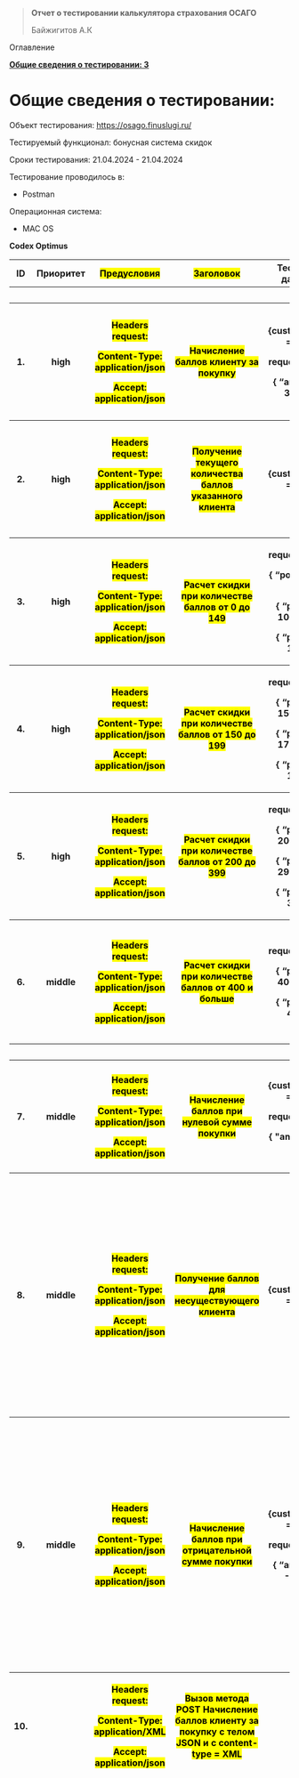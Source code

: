 > **Отчет о тестировании калькулятора страхования ОСАГО**
>
> Байжигитов А.К

Оглавление

[**Общие сведения о тестировании: 3**](#общие-сведения-о-тестировании)

# Общие сведения о тестировании:

Объект тестирования:
[<u>https://osago.finuslugi.ru/</u>](https://osago.finuslugi.ru/)

Тестируемый функционал: бонусная система скидок

Сроки тестирования: 21.04.2024 - 21.04.2024

Тестирование проводилось в:

- Postman

Операционная система:

- MAC OS

**Codex Optimus**

<table>
<colgroup>
<col style="width: 4%" />
<col style="width: 8%" />
<col style="width: 11%" />
<col style="width: 11%" />
<col style="width: 12%" />
<col style="width: 26%" />
<col style="width: 25%" />
</colgroup>
<thead>
<tr class="header">
<th><strong>ID</strong></th>
<th><strong>Приоритет</strong></th>
<th><strong><mark>Предусловия</mark></strong></th>
<th><strong><mark>Заголовок</mark></strong></th>
<th><strong>Тестовые данные</strong></th>
<th><strong>Шаги выполнения</strong></th>
<th><strong>Ожидаемый результат</strong></th>
</tr>
<tr class="odd">
<th colspan="7"><strong>Позитивные проверки</strong></th>
</tr>
<tr class="header">
<th rowspan="3">1.</th>
<th rowspan="3">high</th>
<th rowspan="3"><p><mark>Headers request:</mark></p>
<p><mark>Content-Type: application/json</mark></p>
<p><mark>Accept: application/json</mark></p></th>
<th rowspan="3"><mark>Начисление баллов клиенту за покупку</mark></th>
<th rowspan="3"><p>{customer_id} = 123</p>
<p>request body:</p>
<p>{ “amount”: 3000 }</p></th>
<th><ol type="1">
<li><p>Отправить метод POST
/api/customer/<strong>{customer_id}</strong>/purchase</p></li>
</ol></th>
<th><mark>Запрос успешно отправлен на сервер</mark></th>
</tr>
<tr class="odd">
<th><ol start="2" type="1">
<li><p>Проверить код состояния</p></li>
</ol></th>
<th>HTTP Status: 200 OK</th>
</tr>
<tr class="header">
<th><ol start="3" type="1">
<li><p>Проверить тело ответа от сервера</p></li>
</ol></th>
<th><mark>В теле ответа от сервера</mark> вернулось обновленное
количество бонусных баллов клиента<mark>: 3</mark></th>
</tr>
<tr class="odd">
<th rowspan="9">2.</th>
<th rowspan="9">high</th>
<th rowspan="9"><p><mark>Headers request:</mark></p>
<p><mark>Content-Type: application/json</mark></p>
<p><mark>Accept: application/json</mark></p></th>
<th rowspan="9"><mark>Получение текущего количества баллов указанного
клиента</mark></th>
<th rowspan="9">{customer_id} = 123</th>
<th rowspan="2"><ol type="1">
<li><p>Отправить метод GET
/api/customer/<strong>{customer_id}</strong>/points</p></li>
</ol></th>
<th rowspan="2"><mark>Запрос успешно отправлен на сервер</mark></th>
</tr>
<tr class="header">
</tr>
<tr class="odd">
<th rowspan="3"><ol start="2" type="1">
<li><p>Проверить код состояния</p></li>
</ol></th>
<th rowspan="4">HTTP Status: 200 OK</th>
</tr>
<tr class="header">
</tr>
<tr class="odd">
</tr>
<tr class="header">
<th rowspan="4"><ol start="3" type="1">
<li><p>Проверить тело ответа от сервера</p></li>
</ol></th>
</tr>
<tr class="odd">
<th rowspan="3"><mark>В теле ответа от сервера</mark> вернулось
<mark>корректное количество баллов для клиента с ID 123.</mark></th>
</tr>
<tr class="header">
</tr>
<tr class="odd">
</tr>
<tr class="header">
<th rowspan="3">3.</th>
<th rowspan="3">high</th>
<th rowspan="3"><p><mark>Headers request:</mark></p>
<p><mark>Content-Type: application/json</mark></p>
<p><mark>Accept: application/json</mark></p></th>
<th rowspan="3"><mark>Расчет скидки при количестве баллов от 0 до
149</mark></th>
<th rowspan="3"><p>request body:</p>
<p>{ “points”: 0 } или</p>
<p>{ “points”: 100 } или</p>
<p>{ “points”: 149 }</p></th>
<th><ol type="1">
<li><p>Отправить метод POST /api/discount/calculate</p></li>
</ol></th>
<th><mark>Запрос успешно отправлен на сервер</mark></th>
</tr>
<tr class="odd">
<th><ol start="2" type="1">
<li><p>Проверить код состояния</p></li>
</ol></th>
<th>HTTP Status: 200 OK</th>
</tr>
<tr class="header">
<th><ol start="3" type="1">
<li><p>Проверить тело ответа от сервера</p></li>
</ol></th>
<th><mark>В теле ответа от сервера</mark> вернулось <mark>:
1%</mark></th>
</tr>
<tr class="odd">
<th rowspan="3">4.</th>
<th rowspan="3">high</th>
<th rowspan="3"><p><mark>Headers request:</mark></p>
<p><mark>Content-Type: application/json</mark></p>
<p><mark>Accept: application/json</mark></p></th>
<th rowspan="3"><mark>Расчет скидки при количестве баллов от 150 до
199</mark></th>
<th rowspan="3"><p>request body:</p>
<p>{ “points”: 150 } или</p>
<p>{ “points”: 175 } или</p>
<p>{ “points”: 199 }</p></th>
<th><ol type="1">
<li><p>Отправить метод POST /api/discount/calculate</p></li>
</ol></th>
<th><mark>Запрос успешно отправлен на сервер</mark></th>
</tr>
<tr class="header">
<th><ol start="2" type="1">
<li><p>Проверить код состояния</p></li>
</ol></th>
<th>HTTP Status: 200 OK</th>
</tr>
<tr class="odd">
<th><ol start="3" type="1">
<li><p>Проверить тело ответа от сервера</p></li>
</ol></th>
<th><mark>В теле ответа от сервера</mark> вернулось <mark>:
5%</mark></th>
</tr>
<tr class="header">
<th rowspan="3">5.</th>
<th rowspan="3">high</th>
<th rowspan="3"><p><mark>Headers request:</mark></p>
<p><mark>Content-Type: application/json</mark></p>
<p><mark>Accept: application/json</mark></p></th>
<th rowspan="3"><mark>Расчет скидки при количестве баллов от 200 до
399</mark></th>
<th rowspan="3"><p>request body:</p>
<p>{ “points”: 200 } или</p>
<p>{ “points”: 299 } или</p>
<p>{ “points”: 399 }</p></th>
<th><ol type="1">
<li><p>Отправить метод POST /api/discount/calculate</p></li>
</ol></th>
<th><mark>Запрос успешно отправлен на сервер (или запрос успешно
иницирован)</mark></th>
</tr>
<tr class="odd">
<th><ol start="2" type="1">
<li><p>Проверить код состояния</p></li>
</ol></th>
<th>HTTP Status: 200 OK</th>
</tr>
<tr class="header">
<th><ol start="3" type="1">
<li><p>Проверить тело ответа от сервера</p></li>
</ol></th>
<th><mark>В теле ответа от сервера</mark> вернулось <mark>:
7%.</mark></th>
</tr>
<tr class="odd">
<th rowspan="3">6.</th>
<th rowspan="3">middle</th>
<th rowspan="3"><p><mark>Headers request:</mark></p>
<p><mark>Content-Type: application/json</mark></p>
<p><mark>Accept: application/json</mark></p></th>
<th rowspan="3"><mark>Расчет скидки при количестве баллов от 400 и
больше</mark></th>
<th rowspan="3"><p>request body:</p>
<p>{ “points”: 400 } или</p>
<p>{ “points”: 401 }</p></th>
<th><ol type="1">
<li><p>Отправить метод POST /api/discount/calculate</p></li>
</ol></th>
<th><mark>Запрос успешно отправлен на сервер</mark></th>
</tr>
<tr class="header">
<th><ol start="2" type="1">
<li><p>Проверить код состояния</p></li>
</ol></th>
<th>HTTP Status: 200 OK</th>
</tr>
<tr class="odd">
<th><ol start="3" type="1">
<li><p>Проверить, что в ответе вернулась скидка 7%</p></li>
</ol></th>
<th><mark>В теле ответа от сервера</mark> вернулось <mark>:
10%</mark></th>
</tr>
<tr class="header">
<th colspan="7"><strong>Негативные тест-кейсы</strong></th>
</tr>
<tr class="odd">
<th rowspan="9">7.</th>
<th rowspan="9">middle</th>
<th rowspan="9"><p><mark>Headers request:</mark></p>
<p><mark>Content-Type: application/json</mark></p>
<p><mark>Accept: application/json</mark></p></th>
<th rowspan="9"><mark>Начисление баллов при нулевой сумме
покупки</mark></th>
<th rowspan="9"><p>{customer_id} = 789</p>
<p>request body:</p>
<p>{ "amount": 0 }</p></th>
<th rowspan="2"><ol type="1">
<li><p>Отправить метод POST
/api/customer/<strong>{customer_id}</strong>/purchase</p></li>
</ol></th>
<th rowspan="3"><mark>Запрос успешно отправлен на сервер</mark></th>
</tr>
<tr class="header">
</tr>
<tr class="odd">
<th rowspan="3"><ol start="2" type="1">
<li><p>Проверить код состояния</p></li>
</ol></th>
</tr>
<tr class="header">
<th rowspan="3">HTTP Status: 200 OK</th>
</tr>
<tr class="odd">
</tr>
<tr class="header">
<th rowspan="4"><ol start="3" type="1">
<li><p>Проверить тело ответа от сервера</p></li>
</ol></th>
</tr>
<tr class="odd">
<th rowspan="3"><mark>Клиент не получает баллы при нулевой сумме
покупки.</mark></th>
</tr>
<tr class="header">
</tr>
<tr class="odd">
</tr>
<tr class="header">
<th rowspan="3">8.</th>
<th rowspan="3">middle</th>
<th rowspan="3"><p><mark>Headers request:</mark></p>
<p><mark>Content-Type: application/json</mark></p>
<p><mark>Accept: application/json</mark></p></th>
<th rowspan="3"><mark>Получение баллов для несуществующего
клиента</mark></th>
<th rowspan="3">{customer_id} = 999</th>
<th><ol type="1">
<li><p>Отправить метод GET
/api/customer/<strong>{customer_id}</strong>/points</p></li>
</ol></th>
<th><mark>Запрос отправлен на сервер</mark></th>
</tr>
<tr class="odd">
<th><ol start="2" type="1">
<li><p>Проверить код состояния</p></li>
</ol></th>
<th>HTTP Status: <mark>404 (Not Found)</mark></th>
</tr>
<tr class="header">
<th><ol start="3" type="1">
<li><p>Проверить тело ответа от сервера</p></li>
</ol></th>
<th><p><mark>В теле ответа от сервера</mark> вернулось<mark>:</mark></p>
<p><mark>{</mark></p>
<p><mark>"timestamp": "2024-04-21T14:53:19.321+00:00",</mark></p>
<p><mark>"status": 404,</mark></p>
<p><mark>"error": "Not Found",</mark></p>
<p><mark>"path": "</mark>/api/customer/999/points<mark>"</mark></p>
<p><mark>}</mark></p></th>
</tr>
<tr class="odd">
<th rowspan="3">9.</th>
<th rowspan="3">middle</th>
<th rowspan="3"><p><mark>Headers request:</mark></p>
<p><mark>Content-Type: application/json</mark></p>
<p><mark>Accept: application/json</mark></p></th>
<th rowspan="3"><mark>Начисление баллов при отрицательной сумме
покупки</mark></th>
<th rowspan="3"><p>{customer_id} = 456</p>
<p>request body:</p>
<p>{ “amount”: -200 }</p></th>
<th><ol type="1">
<li><p>Отправить метод POST
/api/customer/<strong>{customer_id}</strong>/purchase</p></li>
</ol></th>
<th><mark>Запрос отправлен на сервер</mark></th>
</tr>
<tr class="header">
<th><ol start="2" type="1">
<li><p>Проверить код состояния</p></li>
</ol></th>
<th><mark>"HTTP Status: 400 Bad Request</mark></th>
</tr>
<tr class="odd">
<th><ol start="3" type="1">
<li><p>Проверить, что в ответе вернулась ошибка.</p></li>
</ol></th>
<th><p><mark>В теле ответа от сервера</mark> вернулось<mark>:</mark></p>
<p><mark>{</mark></p>
<p><mark>"timestamp": "2024-04-21T15:02:16.962+00:00",</mark></p>
<p><mark>"status": 400,</mark></p>
<p><mark>"error": "Bad Request",</mark></p>
<p><mark>"path":
"</mark>/api/customer/{customer_id}/purchase<mark>"</mark></p>
<p><mark>}</mark></p></th>
</tr>
<tr class="header">
<th>10.</th>
<th></th>
<th><p><mark>Headers request:</mark></p>
<p><mark>Content-Type: application/XML</mark></p>
<p><mark>Accept: application/json</mark></p></th>
<th><mark>Вызов метода POST Начисление баллов клиенту за покупку c телом
JSON и c content-type = XML</mark></th>
<th></th>
<th></th>
<th></th>
</tr>
</thead>
<tbody>
</tbody>
</table>
